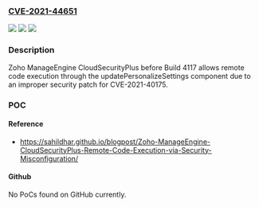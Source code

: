### [CVE-2021-44651](https://cve.mitre.org/cgi-bin/cvename.cgi?name=CVE-2021-44651)
![](https://img.shields.io/static/v1?label=Product&message=n%2Fa&color=blue)
![](https://img.shields.io/static/v1?label=Version&message=n%2Fa&color=blue)
![](https://img.shields.io/static/v1?label=Vulnerability&message=n%2Fa&color=brighgreen)

### Description

Zoho ManageEngine CloudSecurityPlus before Build 4117 allows remote code execution through the updatePersonalizeSettings component due to an improper security patch for CVE-2021-40175.

### POC

#### Reference
- https://sahildhar.github.io/blogpost/Zoho-ManageEngine-CloudSecurityPlus-Remote-Code-Execution-via-Security-Misconfiguration/

#### Github
No PoCs found on GitHub currently.

